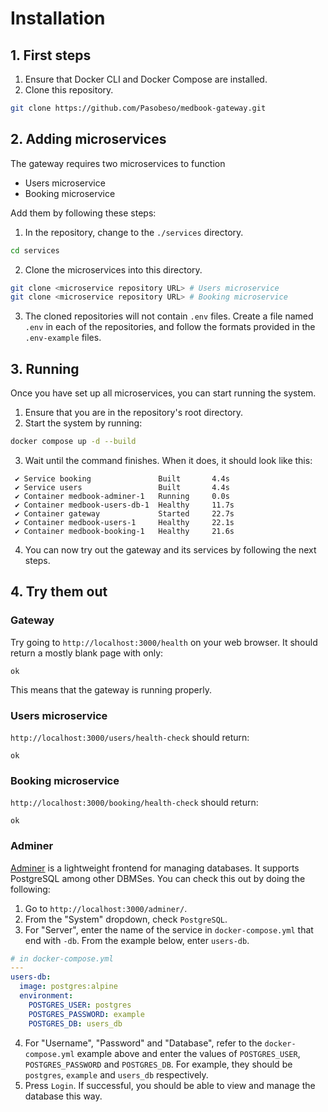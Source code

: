 # Installation

## 1. First steps

1. Ensure that Docker CLI and Docker Compose are installed.
2. Clone this repository.

```bash
git clone https://github.com/Pasobeso/medbook-gateway.git
```

## 2. Adding microservices

The gateway requires two microservices to function

- Users microservice
- Booking microservice

Add them by following these steps:

1. In the repository, change to the `./services` directory.

```bash
cd services
```

2. Clone the microservices into this directory.

```bash
git clone <microservice repository URL> # Users microservice
git clone <microservice repository URL> # Booking microservice
```

3. The cloned repositories will not contain `.env` files. Create a file named `.env` in each of the repositories, and follow the formats provided in the `.env-example` files.

## 3. Running

Once you have set up all microservices, you can start running the system.

1. Ensure that you are in the repository's root directory.
2. Start the system by running:

```bash
docker compose up -d --build
```

3. Wait until the command finishes. When it does, it should look like this:

```
 ✔ Service booking               Built       4.4s
 ✔ Service users                 Built       4.4s
 ✔ Container medbook-adminer-1   Running     0.0s
 ✔ Container medbook-users-db-1  Healthy     11.7s
 ✔ Container gateway             Started     22.7s
 ✔ Container medbook-users-1     Healthy     22.1s
 ✔ Container medbook-booking-1   Healthy     21.6s
```

4. You can now try out the gateway and its services by following the next steps.

## 4. Try them out

### Gateway

Try going to `http://localhost:3000/health` on your web browser. It should return a mostly blank page with only:

```
ok
```

This means that the gateway is running properly.

### Users microservice

`http://localhost:3000/users/health-check` should return:

```
ok
```

### Booking microservice

`http://localhost:3000/booking/health-check` should return:

```
ok
```

### Adminer

[Adminer](https://www.adminer.org) is a lightweight frontend for managing databases. It supports PostgreSQL among other DBMSes. You can check this out by doing the following:

1. Go to `http://localhost:3000/adminer/`.
2. From the "System" dropdown, check `PostgreSQL`.
3. For "Server", enter the name of the service in `docker-compose.yml` that end with `-db`. From the example below, enter `users-db`.

```yml
# in docker-compose.yml
---
users-db:
  image: postgres:alpine
  environment:
    POSTGRES_USER: postgres
    POSTGRES_PASSWORD: example
    POSTGRES_DB: users_db
```

4. For "Username", "Password" and "Database", refer to the `docker-compose.yml` example above and enter the values of `POSTGRES_USER`, `POSTGRES_PASSWORD` and `POSTGRES_DB`. For example, they should be `postgres`, `example` and `users_db` respectively.
5. Press `Login`. If successful, you should be able to view and manage the database this way.
